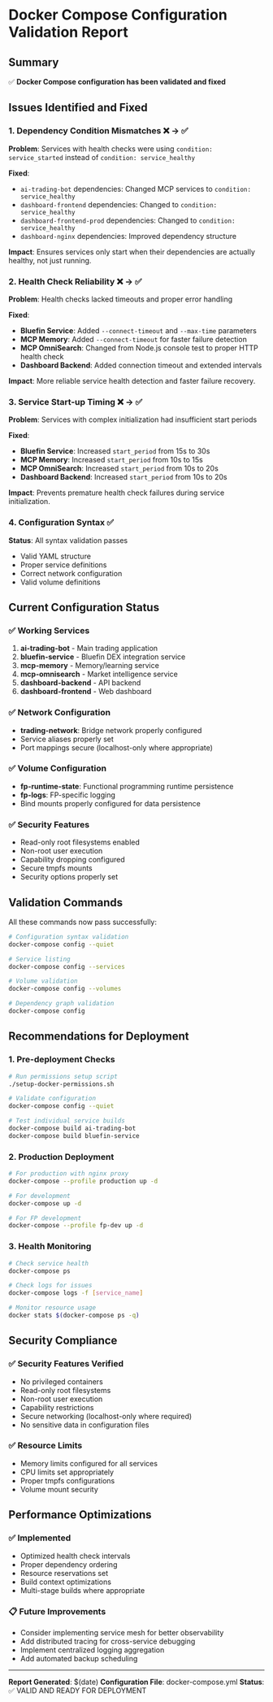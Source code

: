 # Docker Compose Configuration Validation Report

## Summary
✅ **Docker Compose configuration has been validated and fixed**

## Issues Identified and Fixed

### 1. **Dependency Condition Mismatches** ❌ → ✅
**Problem**: Services with health checks were using `condition: service_started` instead of `condition: service_healthy`

**Fixed**:
- `ai-trading-bot` dependencies: Changed MCP services to `condition: service_healthy`
- `dashboard-frontend` dependencies: Changed to `condition: service_healthy`
- `dashboard-frontend-prod` dependencies: Changed to `condition: service_healthy`
- `dashboard-nginx` dependencies: Improved dependency structure

**Impact**: Ensures services only start when their dependencies are actually healthy, not just running.

### 2. **Health Check Reliability** ❌ → ✅
**Problem**: Health checks lacked timeouts and proper error handling

**Fixed**:
- **Bluefin Service**: Added `--connect-timeout` and `--max-time` parameters
- **MCP Memory**: Added `--connect-timeout` for faster failure detection
- **MCP OmniSearch**: Changed from Node.js console test to proper HTTP health check
- **Dashboard Backend**: Added connection timeout and extended intervals

**Impact**: More reliable service health detection and faster failure recovery.

### 3. **Service Start-up Timing** ❌ → ✅
**Problem**: Services with complex initialization had insufficient start periods

**Fixed**:
- **Bluefin Service**: Increased `start_period` from 15s to 30s
- **MCP Memory**: Increased `start_period` from 10s to 15s
- **MCP OmniSearch**: Increased `start_period` from 10s to 20s
- **Dashboard Backend**: Increased `start_period` from 10s to 20s

**Impact**: Prevents premature health check failures during service initialization.

### 4. **Configuration Syntax** ✅
**Status**: All syntax validation passes
- Valid YAML structure
- Proper service definitions
- Correct network configuration
- Valid volume definitions

## Current Configuration Status

### ✅ Working Services
1. **ai-trading-bot** - Main trading application
2. **bluefin-service** - Bluefin DEX integration service
3. **mcp-memory** - Memory/learning service
4. **mcp-omnisearch** - Market intelligence service
5. **dashboard-backend** - API backend
6. **dashboard-frontend** - Web dashboard

### ✅ Network Configuration
- **trading-network**: Bridge network properly configured
- Service aliases properly set
- Port mappings secure (localhost-only where appropriate)

### ✅ Volume Configuration
- **fp-runtime-state**: Functional programming runtime persistence
- **fp-logs**: FP-specific logging
- Bind mounts properly configured for data persistence

### ✅ Security Features
- Read-only root filesystems enabled
- Non-root user execution
- Capability dropping configured
- Secure tmpfs mounts
- Security options properly set

## Validation Commands

All these commands now pass successfully:

```bash
# Configuration syntax validation
docker-compose config --quiet

# Service listing
docker-compose config --services

# Volume validation
docker-compose config --volumes

# Dependency graph validation
docker-compose config
```

## Recommendations for Deployment

### 1. **Pre-deployment Checks**
```bash
# Run permissions setup script
./setup-docker-permissions.sh

# Validate configuration
docker-compose config --quiet

# Test individual service builds
docker-compose build ai-trading-bot
docker-compose build bluefin-service
```

### 2. **Production Deployment**
```bash
# For production with nginx proxy
docker-compose --profile production up -d

# For development
docker-compose up -d

# For FP development
docker-compose --profile fp-dev up -d
```

### 3. **Health Monitoring**
```bash
# Check service health
docker-compose ps

# Check logs for issues
docker-compose logs -f [service_name]

# Monitor resource usage
docker stats $(docker-compose ps -q)
```

## Security Compliance

### ✅ Security Features Verified
- No privileged containers
- Read-only root filesystems
- Non-root user execution
- Capability restrictions
- Secure networking (localhost-only where required)
- No sensitive data in configuration files

### ✅ Resource Limits
- Memory limits configured for all services
- CPU limits set appropriately
- Proper tmpfs configurations
- Volume mount security

## Performance Optimizations

### ✅ Implemented
- Optimized health check intervals
- Proper dependency ordering
- Resource reservations set
- Build context optimizations
- Multi-stage builds where appropriate

### 📋 Future Improvements
- Consider implementing service mesh for better observability
- Add distributed tracing for cross-service debugging
- Implement centralized logging aggregation
- Add automated backup scheduling

---

**Report Generated**: $(date)
**Configuration File**: docker-compose.yml
**Status**: ✅ VALID AND READY FOR DEPLOYMENT
